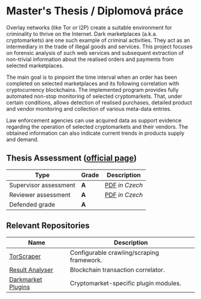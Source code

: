 # Master's Thesis / Diplomová práce
Overlay networks (like Tor or I2P) create a suitable environment for criminality to thrive on the Internet.
Dark marketplaces (a.k.a. cryptomarkets) are one such example of criminal activities.
They act as an intermediary in the trade of illegal goods and services.
This project focuses on forensic analysis of such web services and subsequent extraction of non-trivial information about the realised orders and payments from selected marketplaces.

The main goal is to pinpoint the time interval when an order has been completed on selected marketplaces and its following correlation with cryptocurrency blockchains.
The implemented program provides fully automated non-stop monitoring of selected cryptomarkets.
That, under certain conditions, allows detection of realised purchases, detailed product and vendor monitoring and collection of various meta-data entries.

Law enforcement agencies can use acquired data as support evidence regarding the operation of selected cryptomarkets and their vendors.
The obtained information can also indicate current trends in products supply and demand.

## Thesis Assessment ([official page](https://www.vutbr.cz/en/students/final-thesis/detail/136844))
| Type                  | Grade | Description                                   |
|-----------------------|-------|-----------------------------------------------|
| Supervisor assessment	| **A**	| [PDF](_assessment/supervisor.pdf) _in Czech_  |
| Reviewer assessment	| **A**	| [PDF](_assessment/reviewer.pdf) _in Czech_    |
| Defended grade		| **A**	| 												|


## Relevant Repositories
| Name                                                                                   | Description                               |
|----------------------------------------------------------------------------------------|-------------------------------------------|
| [TorScraper](https://github.com/dolejska-daniel/torscraper)                            | Configurable crawling/scraping framework. |
| [Result Analyser](https://github.com/dolejska-daniel/torscraper-analysis)              | Blockchain transaction correlator.        |
| [Darkmarket Plugins](https://github.com/dolejska-daniel/torscraper-darkmarket-plugins) | Cryptomarket-specific plugin modules.     |
